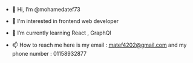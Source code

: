 - 👋 Hi, I’m @mohamedatef73
- 👀 I'm interested in frontend web developer
- 🌱 I’m currently learning React , GraphQl  

- 📫 How to reach me here is my email : matef4202@gmail.com and my phone number : 01158932877

<!---
mohamedatef73/mohamedatef73 is a ✨ special ✨ repository because its `README.md` (this file) appears on your GitHub profile.
You can click the Preview link to take a look at your changes.
--->
